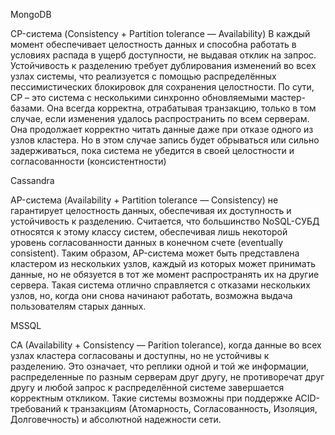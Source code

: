 MongoDB

CP-система (Consistency + Partition tolerance — Availability)
В каждый момент обеспечивает целостность данных и способна работать в условиях распада в ущерб 
доступности, не выдавая отклик на запрос. Устойчивость к разделению требует дублирования изменений 
во всех узлах системы, что реализуется с помощью распределённых пессимистических блокировок для сохранения целостности. 
По сути, CP – это система с несколькими синхронно обновляемыми мастер-базами. Она всегда корректна, отрабатывая транзакцию, 
только в том случае, если изменения удалось распространить по всем серверам. Она продолжает корректно читать данные даже 
при отказе одного из узлов кластера. Но в этом случае запись будет обрываться или сильно задерживаться, пока система 
не убедится в своей целостности и согласованности (консистентности)

Cassandra

AP-система (Availability + Partition tolerance — Consistency) не гарантирует целостность данных, 
обеспечивая их доступность и устойчивость к разделению. 
Считается, что большинство NoSQL-СУБД относятся к этому классу систем, обеспечивая лишь некоторой уровень 
согласованности данных в конечном счете (eventually consistent). Таким образом, AP-система может быть 
представлена кластером из нескольких узлов, каждый из которых может принимать данные, но не обязуется 
в тот же момент распространять их на другие сервера. Такая система отлично справляется с отказами 
нескольких узлов, но, когда они снова начинают работать, возможна выдача пользователям старых данных.

MSSQL

CA (Availability + Consistency — Parition tolerance), когда данные во всех узлах кластера согласованы и доступны, 
но не устойчивы к разделению. Это означает, что реплики одной и той же информации, распределенные по разным серверам друг другу, 
не противоречат друг другу и любой запрос к распределённой системе завершается корректным откликом. 
Такие системы возможны при поддержке ACID-требований к транзакциям (Атомарность, Согласованность, Изоляция, Долговечность) 
и абсолютной надежности сети.